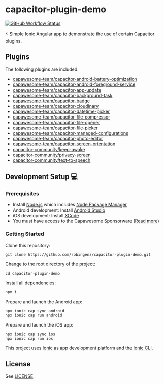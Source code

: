 # capacitor-plugin-demo

[![GitHub Workflow Status](https://img.shields.io/github/actions/workflow/status/robingenz/capacitor-plugin-demo/ci.yml?branch=main)](https://github.com/robingenz/capacitor-plugin-demo/actions)

<!-- [![GitHub tag (latest SemVer)](https://img.shields.io/github/tag/robingenz/capacitor-plugin-demo?color=brightgreen&label=version)](https://github.com/robingenz/capacitor-plugin-demo/releases) -->

⚡️ Simple Ionic Angular app to demonstrate the use of certain Capacitor plugins.

## Plugins

The following plugins are included:

- [capawesome-team/capacitor-android-battery-optimization](https://capawesome.io/plugins/android-battery-optimization)
- [capawesome-team/capacitor-android-foreground-service](https://capawesome.io/plugins/android-foreground-service)
- [capawesome-team/capacitor-app-update](https://capawesome.io/plugins/app-update)
- [capawesome-team/capacitor-background-task](https://capawesome.io/plugins/background-task)
- [capawesome-team/capacitor-badge](https://capawesome.io/plugins/badge)
- [capawesome-team/capacitor-cloudinary](https://capawesome.io/plugins/cloudinary/)
- [capawesome-team/capacitor-datetime-picker](https://capawesome.io/plugins/datetime-picker)
- [capawesome-team/capacitor-file-compressor](https://capawesome.io/plugins/file-compressor)
- [capawesome-team/capacitor-file-opener](https://capawesome.io/plugins/file-opener)
- [capawesome-team/capacitor-file-picker](https://capawesome.io/plugins/file-picker)
- [capawesome-team/capacitor-managed-configurations](https://capawesome.io/plugins/managed-configurations)
- [capawesome-team/capacitor-photo-editor](https://capawesome.io/plugins/photo-editor)
- [capawesome-team/capacitor-screen-orientation](https://capawesome.io/plugins/screen-orientation)
- [capacitor-community/keep-awake](https://github.com/capacitor-community/keep-awake)
- [capacitor-community/privacy-screen](https://github.com/capacitor-community/privacy-screen)
- [capacitor-community/text-to-speech](https://github.com/capacitor-community/text-to-speech)

## Development Setup 💻

### Prerequisites

- Install [Node.js](https://nodejs.org) which includes [Node Package Manager](https://www.npmjs.com/get-npm)
- Android development: Install [Android Studio](https://developer.android.com/studio)
- iOS development: Install [XCode](https://apps.apple.com/de/app/xcode/id497799835?mt=12)
- You must have access to the Capawesome Sponsorware ([Read more](https://capawesome.io/insiders/))

### Getting Started

Clone this repository:

```
git clone https://github.com/robingenz/capacitor-plugin-demo.git
```

Change to the root directory of the project:

```
cd capacitor-plugin-demo
```

Install all dependencies:

```
npm i
```

Prepare and launch the Android app:

```
npx ionic cap sync android
npx ionic cap run android
```

Prepare and launch the iOS app:

```
npx ionic cap sync ios
npx ionic cap run ios
```

This project uses [Ionic](https://ionicframework.com/) as app development platform and the [Ionic CLI](https://ionicframework.com/docs/cli).

<!-- ## Changelog

See [CHANGELOG.md](https://github.com/robingenz/capacitor-plugin-demo/blob/main/CHANGELOG.md). -->

## License

See [LICENSE](https://github.com/robingenz/capacitor-plugin-demo/blob/main/LICENSE).
